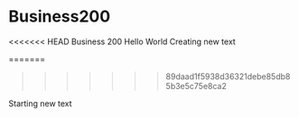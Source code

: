 # Business200
<<<<<<< HEAD
Business 200 
Hello World
Creating new text

=======
>>>>>>> 89daad1f5938d36321debe85db85b3e5c75e8ca2


Starting new text
